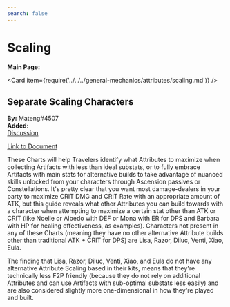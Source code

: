 ```yaml
---
search: false
---
```


# Scaling

**Main Page:**

<Card item={require('../../../general-mechanics/attributes/scaling.md')} />

## Separate Scaling Characters

**By:** Mateng\#4507  
**Added:** <Version date="2021-07-07" />  
[Discussion](https://tickets.deeznuts.moe/ticket-archive/attachments_847605896133738536_858800978111627274_transcript-separate-scaling-characters.html)

[Link to Document](https://docs.google.com/spreadsheets/d/1y4O_AAd0bvBm40E9TFeAhxF72AHiT0O9wsm8omJ7ASE/edit?usp=sharing)

These Charts will help Travelers identify what Attributes to maximize when collecting Artifacts with less than ideal substats, or to fully embrace Artifacts with main stats for alternative builds to take advantage of nuanced skills unlocked from your characters through Ascension passives or Constellations. It's pretty clear that you want most damage-dealers in your party to maximize CRIT DMG and CRIT Rate with an appropriate amount of ATK, but this guide reveals what other Attributes you can build towards with a character when attempting to maximize a certain stat other than ATK or CRIT (like Noelle or Albedo with DEF or Mona with ER for DPS and Barbara with HP for healing effectiveness, as examples). Characters not present in any of these Charts (meaning they have no other alternative Attribute builds other than traditional ATK + CRIT for DPS) are Lisa, Razor, Diluc, Venti, Xiao, Eula.

The finding that Lisa, Razor, Diluc, Venti, Xiao, and Eula do not have any alternative Attribute Scaling based in their kits, means that they're technically less F2P friendly (because they do not rely on additional Attributes and can use Artifacts with sub-optimal substats less easily) and are also considered slightly more one-dimensional in how they're played and built.
